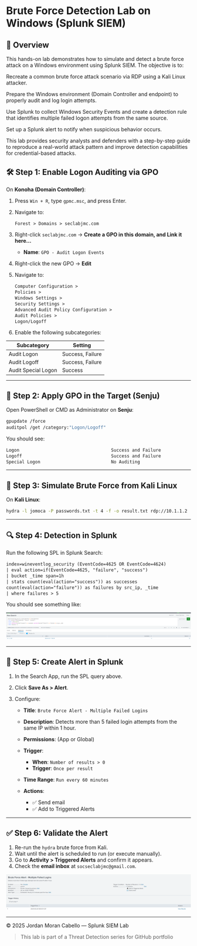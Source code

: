 
# Brute Force Detection Lab on Windows (Splunk SIEM)

## 🧠 **Overview**

This hands-on lab demonstrates how to simulate and detect a brute force attack on a Windows environment using Splunk SIEM. The objective is to:

Recreate a common brute force attack scenario via RDP using a Kali Linux attacker.

Prepare the Windows environment (Domain Controller and endpoint) to properly audit and log login attempts.

Use Splunk to collect Windows Security Events and create a detection rule that identifies multiple failed logon attempts from the same source.

Set up a Splunk alert to notify when suspicious behavior occurs.

This lab provides security analysts and defenders with a step-by-step guide to reproduce a real-world attack pattern and improve detection capabilities for credential-based attacks.

## 🛠️ Step 1: Enable Logon Auditing via GPO

On **Konoha (Domain Controller)**:

1. Press `Win + R`, type `gpmc.msc`, and press Enter.
2. Navigate to:

   ```
   Forest > Domains > seclabjmc.com
   ```
3. Right-click `seclabjmc.com` → **Create a GPO in this domain, and Link it here...**

   * **Name**: `GPO - Audit Logon Events`
4. Right-click the new GPO → **Edit**
5. Navigate to:

   ```
   Computer Configuration >
   Policies >
   Windows Settings >
   Security Settings >
   Advanced Audit Policy Configuration >
   Audit Policies >
   Logon/Logoff
   ```
6. Enable the following subcategories:

| Subcategory         | Setting          |
| ------------------- | ---------------- |
| Audit Logon         | Success, Failure |
| Audit Logoff        | Success, Failure |
| Audit Special Logon | Success          |

---

## 🔄 Step 2: Apply GPO in the Target (Senju)

Open PowerShell or CMD as Administrator on **Senju**:

```bash
gpupdate /force
auditpol /get /category:"Logon/Logoff"
```

You should see:

```
Logon                                   Success and Failure
Logoff                                  Success and Failure
Special Logon                           No Auditing
```

---

## 🎯 Step 3: Simulate Brute Force from Kali Linux

On **Kali Linux**:

```bash
hydra -l jomoca -P passwords.txt -t 4 -f -o result.txt rdp://10.1.1.2
```

---

## 🔍 Step 4: Detection in Splunk

Run the following SPL in Splunk Search:

```spl
index=wineventlog_security (EventCode=4625 OR EventCode=4624)
| eval action=if(EventCode=4625, "failure", "success")
| bucket _time span=1h
| stats count(eval(action="success")) as successes count(eval(action="failure")) as failures by src_ip, _time
| where failures > 5
```

You should see something like:


![Splunk SPL](./Screenshots/splunk-bruteforce-02.png)



---

## 📣 Step 5: Create Alert in Splunk

1. In the Search App, run the SPL query above.
2. Click **Save As > Alert**.
3. Configure:

   * **Title**: `Brute Force Alert - Multiple Failed Logins`
   * **Description**: Detects more than 5 failed login attempts from the same IP within 1 hour.
   * **Permissions**: (App or Global)
   * **Trigger**:

     * **When**: `Number of results > 0`
     * **Trigger**: `Once per result`
   * **Time Range**: `Run every 60 minutes`
   * **Actions**:

     * ✅ Send email
     * ✅ Add to Triggered Alerts

---

## ✅ Step 6: Validate the Alert

1. Re-run the `hydra` brute force from Kali.
2. Wait until the alert is scheduled to run (or execute manually).
3. Go to **Activity > Triggered Alerts** and confirm it appears.
4. Check the **email inbox** at `socseclabjmc@gmail.com`.


![Splunk SPL](./Screenshots/splunk-bruteforce-05.png)

---

© 2025 Jordan Moran Cabello — Splunk SIEM Lab

> This lab is part of a Threat Detection series for GitHub portfolio
